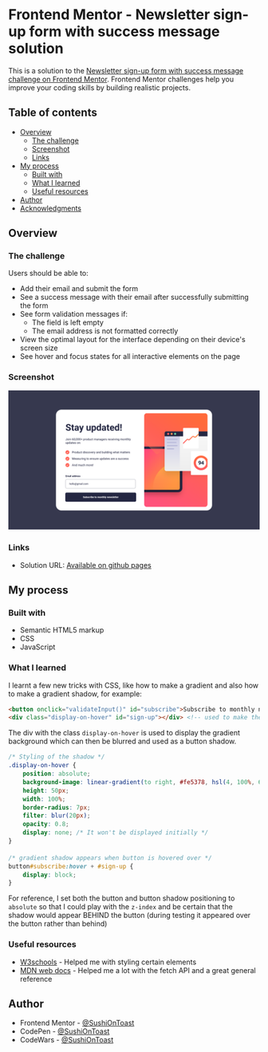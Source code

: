 # Frontend Mentor - Newsletter sign-up form with success message solution

This is a solution to the [Newsletter sign-up form with success message challenge on Frontend Mentor](https://www.frontendmentor.io/challenges/newsletter-signup-form-with-success-message-3FC1AZbNrv). Frontend Mentor challenges help you improve your coding skills by building realistic projects. 

## Table of contents

- [Overview](#overview)
  - [The challenge](#the-challenge)
  - [Screenshot](#screenshot)
  - [Links](#links)
- [My process](#my-process)
  - [Built with](#built-with)
  - [What I learned](#what-i-learned)
  - [Useful resources](#useful-resources)
- [Author](#author)
- [Acknowledgments](#acknowledgments)

## Overview

### The challenge

Users should be able to:

- Add their email and submit the form
- See a success message with their email after successfully submitting the form
- See form validation messages if:
  - The field is left empty
  - The email address is not formatted correctly
- View the optimal layout for the interface depending on their device's screen size
- See hover and focus states for all interactive elements on the page

### Screenshot

![Desktop preview of the site](./desktop_preview.png)

### Links

- Solution URL: [Available on github pages](https://sushiontoast.github.io/frontend-mentor-newsletter-sign-up-challenge/)

## My process

### Built with

- Semantic HTML5 markup
- CSS
- JavaScript

### What I learned

I learnt a few new tricks with CSS, like how to make a gradient and also how to make a gradient shadow, for example:

```html
<button onclick="validateInput()" id="subscribe">Subscribe to monthly newsletter</button>
<div class="display-on-hover" id="sign-up"></div> <!-- used to make the gradient shadow for button hover state -->
```
The div with the class `display-on-hover` is used to display the gradient background which can then be blurred and used as a button shadow.

```css
/* Styling of the shadow */
.display-on-hover {
    position: absolute;
    background-image: linear-gradient(to right, #fe5378, hsl(4, 100%, 67%));
    height: 50px;
    width: 100%;
    border-radius: 7px;
    filter: blur(20px);
    opacity: 0.8;
    display: none; /* It won't be displayed initially */
}

/* gradient shadow appears when button is hovered over */
button#subscribe:hover + #sign-up {
    display: block;
}
```

For reference, I set both the button and button shadow positioning to `absolute` so that I could play with the `z-index` and be certain that the shadow would appear BEHIND the button (during testing it appeared over the button rather than behind)

### Useful resources

- [W3schools](https://www.w3schools.com/css/) - Helped me with styling certain elements
- [MDN web docs](https://developer.mozilla.org/en-US/) - Helped me a lot with the fetch API and a great general reference

## Author

- Frontend Mentor - [@SushiOnToast](https://www.frontendmentor.io/profile/SushiOnToast)
- CodePen - [@SushiOnToast](https://codepen.io/SushiOnToast)
- CodeWars - [@SushiOnToast](https://www.codewars.com/users/SushiOnToast)
